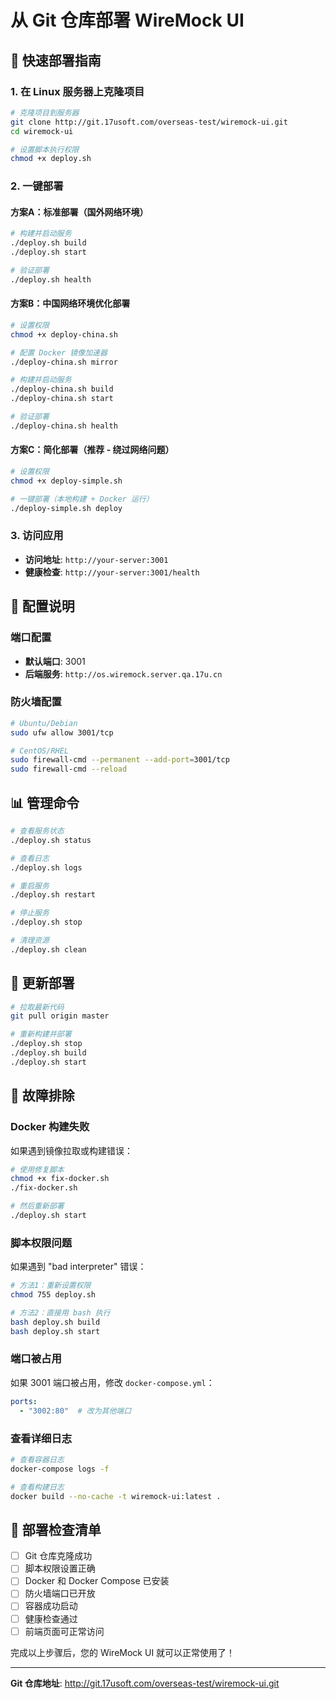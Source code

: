 # 从 Git 仓库部署 WireMock UI

## 🚀 快速部署指南

### 1. 在 Linux 服务器上克隆项目
```bash
# 克隆项目到服务器
git clone http://git.17usoft.com/overseas-test/wiremock-ui.git
cd wiremock-ui

# 设置脚本执行权限
chmod +x deploy.sh
```

### 2. 一键部署

#### 方案A：标准部署（国外网络环境）
```bash
# 构建并启动服务
./deploy.sh build
./deploy.sh start

# 验证部署
./deploy.sh health
```

#### 方案B：中国网络环境优化部署
```bash
# 设置权限
chmod +x deploy-china.sh

# 配置 Docker 镜像加速器
./deploy-china.sh mirror

# 构建并启动服务
./deploy-china.sh build
./deploy-china.sh start

# 验证部署
./deploy-china.sh health
```

#### 方案C：简化部署（推荐 - 绕过网络问题）
```bash
# 设置权限
chmod +x deploy-simple.sh

# 一键部署（本地构建 + Docker 运行）
./deploy-simple.sh deploy
```

### 3. 访问应用
- **访问地址**: `http://your-server:3001`
- **健康检查**: `http://your-server:3001/health`

## 🔧 配置说明

### 端口配置
- **默认端口**: 3001
- **后端服务**: `http://os.wiremock.server.qa.17u.cn`

### 防火墙配置
```bash
# Ubuntu/Debian
sudo ufw allow 3001/tcp

# CentOS/RHEL
sudo firewall-cmd --permanent --add-port=3001/tcp
sudo firewall-cmd --reload
```

## 📊 管理命令

```bash
# 查看服务状态
./deploy.sh status

# 查看日志
./deploy.sh logs

# 重启服务
./deploy.sh restart

# 停止服务
./deploy.sh stop

# 清理资源
./deploy.sh clean
```

## 🔄 更新部署

```bash
# 拉取最新代码
git pull origin master

# 重新构建并部署
./deploy.sh stop
./deploy.sh build
./deploy.sh start
```

## 🐛 故障排除

### Docker 构建失败
如果遇到镜像拉取或构建错误：
```bash
# 使用修复脚本
chmod +x fix-docker.sh
./fix-docker.sh

# 然后重新部署
./deploy.sh start
```

### 脚本权限问题
如果遇到 "bad interpreter" 错误：
```bash
# 方法1：重新设置权限
chmod 755 deploy.sh

# 方法2：直接用 bash 执行
bash deploy.sh build
bash deploy.sh start
```

### 端口被占用
如果 3001 端口被占用，修改 `docker-compose.yml`：
```yaml
ports:
  - "3002:80"  # 改为其他端口
```

### 查看详细日志
```bash
# 查看容器日志
docker-compose logs -f

# 查看构建日志
docker build --no-cache -t wiremock-ui:latest .
```

## 📝 部署检查清单

- [ ] Git 仓库克隆成功
- [ ] 脚本权限设置正确
- [ ] Docker 和 Docker Compose 已安装
- [ ] 防火墙端口已开放
- [ ] 容器成功启动
- [ ] 健康检查通过
- [ ] 前端页面可正常访问

完成以上步骤后，您的 WireMock UI 就可以正常使用了！

---

**Git 仓库地址**: http://git.17usoft.com/overseas-test/wiremock-ui.git
